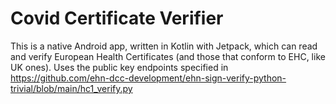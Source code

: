 # Covid Certificate Verifier

This is a native Android app, written in Kotlin with Jetpack, which can read and verify European
Health Certificates (and those that conform to EHC, like UK ones). Uses the public key endpoints
specified in
https://github.com/ehn-dcc-development/ehn-sign-verify-python-trivial/blob/main/hc1_verify.py